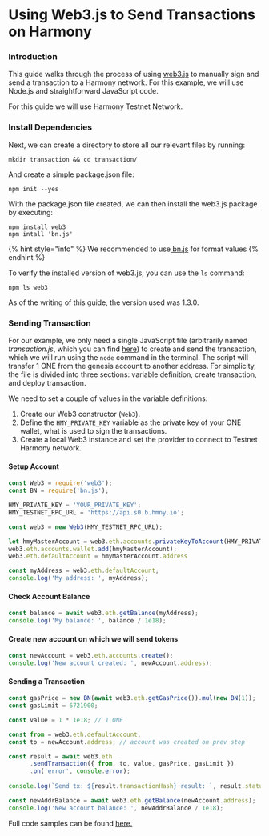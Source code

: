 # Using Web3.js to Send Transactions on Harmony

### Introduction <a href="introduction" id="introduction"></a>

This guide walks through the process of using [web3.js](https://web3js.readthedocs.io) to manually sign and send a transaction to a Harmony network. For this example, we will use Node.js and straightforward JavaScript code.

For this guide we will use Harmony Testnet Network.

### Install Dependencies

Next, we can create a directory to store all our relevant files by running:

```
mkdir transaction && cd transaction/
```

And create a simple package.json file:

```
npm init --yes
```

With the package.json file created, we can then install the web3.js package by executing:

```
npm install web3
npm intall 'bn.js'
```

{% hint style="info" %}
We recommended to use[ bn.js](https://github.com/indutny/bn.js/) for format values
{% endhint %}

To verify the installed version of web3.js, you can use the `ls` command:

```
npm ls web3
```

As of the writing of this guide, the version used was 1.3.0.

### Sending Transaction

For our example, we only need a single JavaScript file (arbitrarily named _transaction.js_, which you can find [here](https://github.com/harmony-one/ethhmy-bridge.sdk/blob/web3-hmy/examples/web3-hmy/send-transaction.js)) to create and send the transaction, which we will run using the `node` command in the terminal. The script will transfer 1 ONE from the genesis account to another address. For simplicity, the file is divided into three sections: variable definition, create transaction, and deploy transaction.

We need to set a couple of values in the variable definitions:

1. Create our Web3 constructor (`Web3`).
2. Define the `HMY_PRIVATE_KEY` variable as the private key of your ONE wallet, what is used to sign the transactions.
3. Create a local Web3 instance and set the provider to connect to Testnet Harmony network.

#### Setup Account

```javascript
const Web3 = require('web3');
const BN = require('bn.js');

HMY_PRIVATE_KEY = 'YOUR_PRIVATE_KEY';
HMY_TESTNET_RPC_URL = 'https://api.s0.b.hmny.io';

const web3 = new Web3(HMY_TESTNET_RPC_URL);

let hmyMasterAccount = web3.eth.accounts.privateKeyToAccount(HMY_PRIVATE_KEY);
web3.eth.accounts.wallet.add(hmyMasterAccount);
web3.eth.defaultAccount = hmyMasterAccount.address

const myAddress = web3.eth.defaultAccount;
console.log('My address: ', myAddress);
```

#### Check Account Balance

```javascript
const balance = await web3.eth.getBalance(myAddress);
console.log('My balance: ', balance / 1e18);
```

#### Create new account on which we will send tokens

```javascript
const newAccount = web3.eth.accounts.create();
console.log('New account created: ', newAccount.address);
```

#### Sending a Transaction

```javascript
const gasPrice = new BN(await web3.eth.getGasPrice()).mul(new BN(1));
const gasLimit = 6721900;

const value = 1 * 1e18; // 1 ONE

const from = web3.eth.defaultAccount;
const to = newAccount.address; // account was created on prev step

const result = await web3.eth
      .sendTransaction({ from, to, value, gasPrice, gasLimit })
      .on('error', console.error);
      
console.log(`Send tx: ${result.transactionHash} result: `, result.status);

const newAddrBalance = await web3.eth.getBalance(newAccount.address);
console.log('New account balance: ', newAddrBalance / 1e18);
```

Full code samples can be found [here.](https://github.com/harmony-one/ethhmy-bridge.sdk/blob/web3-hmy/examples/web3-hmy/send-transaction.js)
